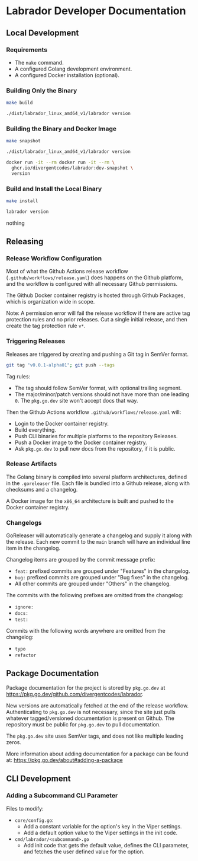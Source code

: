 # Labrador Developer Documentation

## Local Development

### Requirements

- The `make` command.
- A configured Golang development environment.
- A configured Docker installation (optional).

### Building Only the Binary

```sh
make build

./dist/labrador_linux_amd64_v1/labrador version
```

### Building the Binary and Docker Image

```sh
make snapshot

./dist/labrador_linux_amd64_v1/labrador version

docker run -it --rm docker run -it --rm \
  ghcr.io/divergentcodes/labrador:dev-snapshot \
  version
```

### Build and Install the Local Binary

```sh
make install

labrador version
```
nothing
## Releasing

### Release Workflow Configuration

Most of what the Github Actions release workflow
(`.github/workflows/release.yaml`) does happens on the Github platform, and
the workflow is configured with all necessary Github permissions.

The Github Docker container registry is hosted through Github Packages, which
is organization wide in scope.

Note: A permission error will fail the release workflow if there are active
tag protection rules and no prior releases. Cut a single initial release,
and then create the tag protection rule `v*`.

### Triggering Releases

Releases are triggered by creating and pushing a Git tag in SemVer format.

```sh
git tag "v0.0.1-alpha01"; git push --tags
```

Tag rules:
- The tag should follow SemVer format, with optional trailing segment.
- The major/minor/patch versions should not have more than one leading `0`.
    The `pkg.go.dev` site won't accept docs that way.


Then the Github Actions workflow `.github/workflows/release.yaml` will:
- Login to the Docker container registry.
- Build everything.
- Push CLI binaries for multiple platforms to the repository Releases.
- Push a Docker image to the Docker container registry.
- Ask `pkg.go.dev` to pull new docs from the repository, if it is public.

### Release Artifacts

The Golang binary is compiled into several platform architectures, defined
in the `.goreleaser` file. Each file is bundled into a Github release,
along with checksums and a changelog.

A Docker image for the `x86_64` architecture is built and pushed to the Docker
container registry.


### Changelogs

GoReleaser will automatically generate a changelog and supply it along with the
release. Each new commit to the `main` branch will have an individual line
item in the changelog.

Changelog items are grouped by the commit message prefix:
- `feat:` prefixed commits are grouped under "Features" in the changelog.
- `bug:` prefixed commits are grouped under "Bug fixes" in the changelog.
- All other commits are grouped under "Others" in the changelog.

The commits with the following prefixes are omitted from the changelog:
- `ignore:`
- `docs:`
- `test:`

Commits with the following words anywhere are omitted from the changelog:
- `typo`
- `refactor`


## Package Documentation

Package documentation for the project is stored by `pkg.go.dev` at
https://pkg.go.dev/github.com/divergentcodes/labrador.

New versions are automatically fetched at the end of the release workflow.
Authenticating to `pkg.go.dev` is not necessary, since the site just pulls
whatever tagged/versioned documentation is present on Github. The
repository must be public for `pkg.go.dev` to pull documentation.

The `pkg.go.dev` site uses SemVer tags, and does not like multiple
leading zeros.

More information about adding documentation for a package can be found
at: https://pkg.go.dev/about#adding-a-package


## CLI Development

### Adding a Subcommand CLI Parameter

Files to modify:
- `core/config.go`:
  - Add a constant variable for the option's key in the Viper settings.
  - Add a default option value to the Viper settings in the init code.
- `cmd/labrador/<subcommand>.go`
  - Add init code that gets the default value, defines the CLI parameter,
      and fetches the user defined value for the option.

